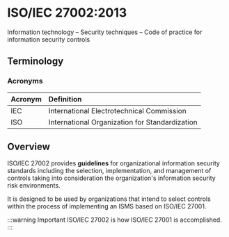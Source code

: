 # ISO/IEC 27002:2013

Information technology – Security techniques – Code of practice for information security controls

## Terminology

### Acronyms

| Acronym | Definition |
| :--- | :--- |
| IEC | International Electrotechnical Commission |
| ISO | International Organization for Standardization |

## Overview

ISO/IEC 27002 provides **guidelines** for organizational information security standards including the selection, implementation, and management of controls taking into consideration the organization's information security risk environments.

It is designed to be used by organizations that intend to select controls within the process of implementing an ISMS based on ISO/IEC 27001.

:::warning Important
ISO/IEC 27002 is how ISO/IEC 27001 is accomplished.
:::